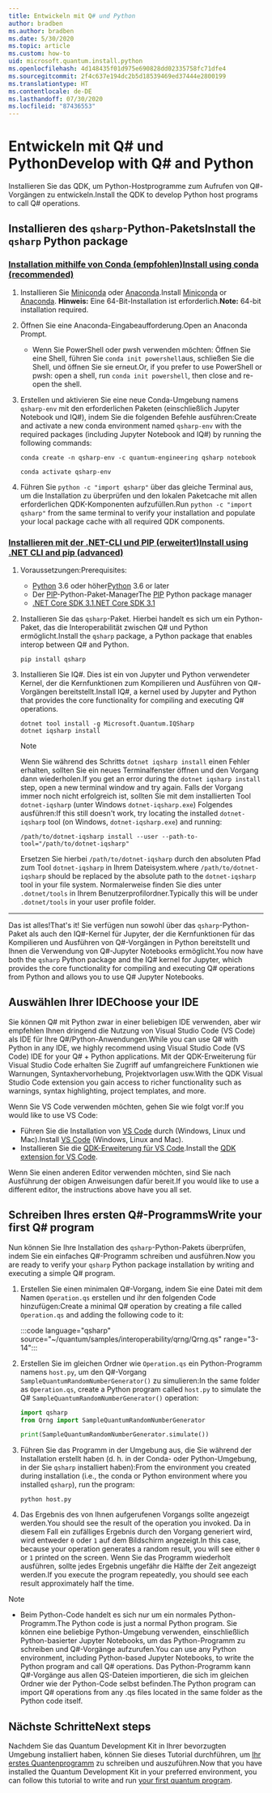 ```yaml
---
title: Entwickeln mit Q# und Python
author: bradben
ms.author: bradben
ms.date: 5/30/2020
ms.topic: article
ms.custom: how-to
uid: microsoft.quantum.install.python
ms.openlocfilehash: 4d148435f01d975e690828dd02335758fc71dfe4
ms.sourcegitcommit: 2f4c637e194dc2b5d18539469ed37444e2800199
ms.translationtype: HT
ms.contentlocale: de-DE
ms.lasthandoff: 07/30/2020
ms.locfileid: "87436553"
---
```

# <a name="develop-with-q-and-python"></a><span data-ttu-id="761af-102">Entwickeln mit Q# und Python</span><span class="sxs-lookup"><span data-stu-id="761af-102">Develop with Q# and Python</span></span>

<span data-ttu-id="761af-103">Installieren Sie das QDK, um Python-Hostprogramme zum Aufrufen von Q#-Vorgängen zu entwickeln.</span><span class="sxs-lookup"><span data-stu-id="761af-103">Install the QDK to develop Python host programs to call Q# operations.</span></span>

## <a name="install-the-qsharp-python-package"></a><span data-ttu-id="761af-104">Installieren des `qsharp`-Python-Pakets</span><span class="sxs-lookup"><span data-stu-id="761af-104">Install the `qsharp` Python package</span></span>

### <a name="install-using-conda-recommended"></a>[<span data-ttu-id="761af-105">Installation mithilfe von Conda (empfohlen)</span><span class="sxs-lookup"><span data-stu-id="761af-105">Install using conda (recommended)</span></span>](#tab/tabid-conda)

1. <span data-ttu-id="761af-106">Installieren Sie [Miniconda](https://docs.conda.io/en/latest/miniconda.html) oder [Anaconda](https://www.anaconda.com/products/individual#Downloads).</span><span class="sxs-lookup"><span data-stu-id="761af-106">Install [Miniconda](https://docs.conda.io/en/latest/miniconda.html) or [Anaconda](https://www.anaconda.com/products/individual#Downloads).</span></span> <span data-ttu-id="761af-107">**Hinweis:** Eine 64-Bit-Installation ist erforderlich.</span><span class="sxs-lookup"><span data-stu-id="761af-107">**Note:** 64-bit installation required.</span></span>

1. <span data-ttu-id="761af-108">Öffnen Sie eine Anaconda-Eingabeaufforderung.</span><span class="sxs-lookup"><span data-stu-id="761af-108">Open an Anaconda Prompt.</span></span>

   - <span data-ttu-id="761af-109">Wenn Sie PowerShell oder pwsh verwenden möchten: Öffnen Sie eine Shell, führen Sie `conda init powershell`aus, schließen Sie die Shell, und öffnen Sie sie erneut.</span><span class="sxs-lookup"><span data-stu-id="761af-109">Or, if you prefer to use PowerShell or pwsh: open a shell, run `conda init powershell`, then close and re-open the shell.</span></span>

1. <span data-ttu-id="761af-110">Erstellen und aktivieren Sie eine neue Conda-Umgebung namens `qsharp-env` mit den erforderlichen Paketen (einschließlich Jupyter Notebook und IQ#), indem Sie die folgenden Befehle ausführen:</span><span class="sxs-lookup"><span data-stu-id="761af-110">Create and activate a new conda environment named `qsharp-env` with the required packages (including Jupyter Notebook and IQ#) by running the following commands:</span></span>

    ```
    conda create -n qsharp-env -c quantum-engineering qsharp notebook

    conda activate qsharp-env
    ```

1. <span data-ttu-id="761af-111">Führen Sie `python -c "import qsharp"` über das gleiche Terminal aus, um die Installation zu überprüfen und den lokalen Paketcache mit allen erforderlichen QDK-Komponenten aufzufüllen.</span><span class="sxs-lookup"><span data-stu-id="761af-111">Run `python -c "import qsharp"` from the same terminal to verify your installation and populate your local package cache with all required QDK components.</span></span>

### <a name="install-using-net-cli-and-pip-advanced"></a>[<span data-ttu-id="761af-112">Installieren mit der .NET-CLI und PIP (erweitert)</span><span class="sxs-lookup"><span data-stu-id="761af-112">Install using .NET CLI and pip (advanced)</span></span>](#tab/tabid-dotnetcli)

1. <span data-ttu-id="761af-113">Voraussetzungen:</span><span class="sxs-lookup"><span data-stu-id="761af-113">Prerequisites:</span></span>

    - <span data-ttu-id="761af-114">[Python](https://www.python.org/downloads/) 3.6 oder höher</span><span class="sxs-lookup"><span data-stu-id="761af-114">[Python](https://www.python.org/downloads/) 3.6 or later</span></span>
    - <span data-ttu-id="761af-115">Der [PIP](https://pip.pypa.io/en/stable/installing)-Python-Paket-Manager</span><span class="sxs-lookup"><span data-stu-id="761af-115">The [PIP](https://pip.pypa.io/en/stable/installing) Python package manager</span></span>
    - [<span data-ttu-id="761af-116">.NET Core SDK 3.1</span><span class="sxs-lookup"><span data-stu-id="761af-116">.NET Core SDK 3.1</span></span>](https://dotnet.microsoft.com/download/dotnet-core/3.1)


1. <span data-ttu-id="761af-117">Installieren Sie das `qsharp`-Paket. Hierbei handelt es sich um ein Python-Paket, das die Interoperabilität zwischen Q# und Python ermöglicht.</span><span class="sxs-lookup"><span data-stu-id="761af-117">Install the `qsharp` package, a Python package that enables interop between Q# and Python.</span></span>

    ```
    pip install qsharp
    ```

1. <span data-ttu-id="761af-118">Installieren Sie IQ#. Dies ist ein von Jupyter und Python verwendeter Kernel, der die Kernfunktionen zum Kompilieren und Ausführen von Q#-Vorgängen bereitstellt.</span><span class="sxs-lookup"><span data-stu-id="761af-118">Install IQ#, a kernel used by Jupyter and Python that provides the core functionality for compiling and executing Q# operations.</span></span>

    ```dotnetcli
    dotnet tool install -g Microsoft.Quantum.IQSharp
    dotnet iqsharp install
    ```

    > [!NOTE]
    > <span data-ttu-id="761af-119">Wenn Sie während des Schritts `dotnet iqsharp install` einen Fehler erhalten, sollten Sie ein neues Terminalfenster öffnen und den Vorgang dann wiederholen.</span><span class="sxs-lookup"><span data-stu-id="761af-119">If you get an error during the `dotnet iqsharp install` step, open a new terminal window and try again.</span></span>
    > <span data-ttu-id="761af-120">Falls der Vorgang immer noch nicht erfolgreich ist, sollten Sie mit dem installierten Tool `dotnet-iqsharp` (unter Windows `dotnet-iqsharp.exe`) Folgendes ausführen:</span><span class="sxs-lookup"><span data-stu-id="761af-120">If this still doesn't work, try locating the installed `dotnet-iqsharp` tool (on Windows, `dotnet-iqsharp.exe`) and running:</span></span>
    > ```
    > /path/to/dotnet-iqsharp install --user --path-to-tool="/path/to/dotnet-iqsharp"
    > ```
    > <span data-ttu-id="761af-121">Ersetzen Sie hierbei `/path/to/dotnet-iqsharp` durch den absoluten Pfad zum Tool `dotnet-iqsharp` in Ihrem Dateisystem.</span><span class="sxs-lookup"><span data-stu-id="761af-121">where `/path/to/dotnet-iqsharp` should be replaced by the absolute path to the `dotnet-iqsharp` tool in your file system.</span></span>
    > <span data-ttu-id="761af-122">Normalerweise finden Sie dies unter `.dotnet/tools` in Ihrem Benutzerprofilordner.</span><span class="sxs-lookup"><span data-stu-id="761af-122">Typically this will be under `.dotnet/tools` in your user profile folder.</span></span>
    
***

<span data-ttu-id="761af-123">Das ist alles!</span><span class="sxs-lookup"><span data-stu-id="761af-123">That's it!</span></span> <span data-ttu-id="761af-124">Sie verfügen nun sowohl über das `qsharp`-Python-Paket als auch den IQ#-Kernel für Jupyter, der die Kernfunktionen für das Kompilieren und Ausführen von Q#-Vorgängen in Python bereitstellt und Ihnen die Verwendung von Q#-Jupyter Notebooks ermöglicht.</span><span class="sxs-lookup"><span data-stu-id="761af-124">You now have both the `qsharp` Python package and the IQ# kernel for Jupyter, which provides the core functionality for compiling and executing Q# operations from Python and allows you to use Q# Jupyter Notebooks.</span></span>

## <a name="choose-your-ide"></a><span data-ttu-id="761af-125">Auswählen Ihrer IDE</span><span class="sxs-lookup"><span data-stu-id="761af-125">Choose your IDE</span></span>

<span data-ttu-id="761af-126">Sie können Q# mit Python zwar in einer beliebigen IDE verwenden, aber wir empfehlen Ihnen dringend die Nutzung von Visual Studio Code (VS Code) als IDE für Ihre Q#/Python-Anwendungen.</span><span class="sxs-lookup"><span data-stu-id="761af-126">While you can use Q# with Python in any IDE, we highly recommend using Visual Studio Code (VS Code) IDE for your Q# + Python applications.</span></span> <span data-ttu-id="761af-127">Mit der QDK-Erweiterung für Visual Studio Code erhalten Sie Zugriff auf umfangreichere Funktionen wie Warnungen, Syntaxhervorhebung, Projektvorlagen usw.</span><span class="sxs-lookup"><span data-stu-id="761af-127">With the QDK Visual Studio Code extension you gain access to richer functionality such as warnings, syntax highlighting, project templates, and more.</span></span>

<span data-ttu-id="761af-128">Wenn Sie VS Code verwenden möchten, gehen Sie wie folgt vor:</span><span class="sxs-lookup"><span data-stu-id="761af-128">If you would like to use VS Code:</span></span>

- <span data-ttu-id="761af-129">Führen Sie die Installation von [VS Code](https://code.visualstudio.com/download) durch (Windows, Linux und Mac).</span><span class="sxs-lookup"><span data-stu-id="761af-129">Install [VS Code](https://code.visualstudio.com/download) (Windows, Linux and Mac).</span></span>
- <span data-ttu-id="761af-130">Installieren Sie die [QDK-Erweiterung für VS Code](https://marketplace.visualstudio.com/items?itemName=quantum.quantum-devkit-vscode).</span><span class="sxs-lookup"><span data-stu-id="761af-130">Install the [QDK extension for VS Code](https://marketplace.visualstudio.com/items?itemName=quantum.quantum-devkit-vscode).</span></span>

<span data-ttu-id="761af-131">Wenn Sie einen anderen Editor verwenden möchten, sind Sie nach Ausführung der obigen Anweisungen dafür bereit.</span><span class="sxs-lookup"><span data-stu-id="761af-131">If you would like to use a different editor, the instructions above have you all set.</span></span>

## <a name="write-your-first-q-program"></a><span data-ttu-id="761af-132">Schreiben Ihres ersten Q#-Programms</span><span class="sxs-lookup"><span data-stu-id="761af-132">Write your first Q# program</span></span>

<span data-ttu-id="761af-133">Nun können Sie Ihre Installation des `qsharp`-Python-Pakets überprüfen, indem Sie ein einfaches Q#-Programm schreiben und ausführen.</span><span class="sxs-lookup"><span data-stu-id="761af-133">Now you are ready to verify your `qsharp` Python package installation by writing and executing a simple Q# program.</span></span>

1. <span data-ttu-id="761af-134">Erstellen Sie einen minimalen Q#-Vorgang, indem Sie eine Datei mit dem Namen `Operation.qs` erstellen und ihr den folgenden Code hinzufügen:</span><span class="sxs-lookup"><span data-stu-id="761af-134">Create a minimal Q# operation by creating a file called `Operation.qs` and adding the following code to it:</span></span>

    :::code language="qsharp" source="~/quantum/samples/interoperability/qrng/Qrng.qs" range="3-14":::

1. <span data-ttu-id="761af-135">Erstellen Sie im gleichen Ordner wie `Operation.qs` ein Python-Programm namens `host.py`, um den Q#-Vorgang `SampleQuantumRandomNumberGenerator()` zu simulieren:</span><span class="sxs-lookup"><span data-stu-id="761af-135">In the same folder as `Operation.qs`, create a Python program called `host.py` to simulate the Q# `SampleQuantumRandomNumberGenerator()` operation:</span></span>

    ```python
    import qsharp
    from Qrng import SampleQuantumRandomNumberGenerator

    print(SampleQuantumRandomNumberGenerator.simulate())
    ```

1. <span data-ttu-id="761af-136">Führen Sie das Programm in der Umgebung aus, die Sie während der Installation erstellt haben (d. h. in der Conda- oder Python-Umgebung, in der Sie `qsharp` installiert haben):</span><span class="sxs-lookup"><span data-stu-id="761af-136">From the environment you created during installation (i.e., the conda or Python environment where you installed `qsharp`), run the program:</span></span>

    ```
    python host.py
    ```

1. <span data-ttu-id="761af-137">Das Ergebnis des von Ihnen aufgerufenen Vorgangs sollte angezeigt werden.</span><span class="sxs-lookup"><span data-stu-id="761af-137">You should see the result of the operation you invoked.</span></span> <span data-ttu-id="761af-138">Da in diesem Fall ein zufälliges Ergebnis durch den Vorgang generiert wird, wird entweder `0` oder `1` auf dem Bildschirm angezeigt.</span><span class="sxs-lookup"><span data-stu-id="761af-138">In this case, because your operation generates a random result, you will see either `0` or `1` printed on the screen.</span></span> <span data-ttu-id="761af-139">Wenn Sie das Programm wiederholt ausführen, sollte jedes Ergebnis ungefähr die Hälfte der Zeit angezeigt werden.</span><span class="sxs-lookup"><span data-stu-id="761af-139">If you execute the program repeatedly, you should see each result approximately half the time.</span></span>

> [!NOTE]
> * <span data-ttu-id="761af-140">Beim Python-Code handelt es sich nur um ein normales Python-Programm.</span><span class="sxs-lookup"><span data-stu-id="761af-140">The Python code is just a normal Python program.</span></span> <span data-ttu-id="761af-141">Sie können eine beliebige Python-Umgebung verwenden, einschließlich Python-basierter Jupyter Notebooks, um das Python-Programm zu schreiben und Q#-Vorgänge aufzurufen.</span><span class="sxs-lookup"><span data-stu-id="761af-141">You can use any Python environment, including Python-based Jupyter Notebooks, to write the Python program and call Q# operations.</span></span> <span data-ttu-id="761af-142">Das Python-Programm kann Q#-Vorgänge aus allen QS-Dateien importieren, die sich im gleichen Ordner wie der Python-Code selbst befinden.</span><span class="sxs-lookup"><span data-stu-id="761af-142">The Python program can import Q# operations from any .qs files located in the same folder as the Python code itself.</span></span>

## <a name="next-steps"></a><span data-ttu-id="761af-143">Nächste Schritte</span><span class="sxs-lookup"><span data-stu-id="761af-143">Next steps</span></span>

<span data-ttu-id="761af-144">Nachdem Sie das Quantum Development Kit in Ihrer bevorzugten Umgebung installiert haben, können Sie dieses Tutorial durchführen, um [Ihr erstes Quantenprogramm](xref:microsoft.quantum.quickstarts.qrng) zu schreiben und auszuführen.</span><span class="sxs-lookup"><span data-stu-id="761af-144">Now that you have installed the Quantum Development Kit in your preferred environment, you can follow this tutorial to write and run [your first quantum program](xref:microsoft.quantum.quickstarts.qrng).</span></span>
